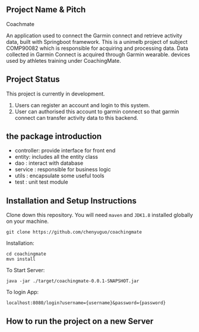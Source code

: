 ## Project Name & Pitch 
Coachmate

An application used to connect the Garmin connect and retrieve activity data, built with Springboot framework.
This is a unimelb project of subject COMP90082 which is responsible for acquiring and processing data.
 Data collected in Garmin Connect is acquired through Garmin wearable. devices used by athletes training under CoachingMate.

## Project Status

This project is currently in development. 
1. Users can register an account and login to this system. 
2. User can authorised this account to garmin connect so that garmin connect can transfer activity data to this backend.

## the package introduction
 
- controller: provide interface for front end
- entity: includes all the entity class
- dao : interact with database
- service : responsible for business logic
- utils : encapsulate some useful tools
- test : unit test module

## Installation and Setup Instructions

Clone down this repository. You will need `maven` and `JDK1.8` installed globally on your machine.  

`git clone https://github.com/chenyuguo/coachingmate`

Installation:

`cd coachingmate` <br>
`mvn install`  

To Start Server:

`java -jar ./target/coachingmate-0.0.1-SNAPSHOT.jar`  

To login App:

`localhost:8080/login?username={username}&password={password}`  
## How to run the project on a new Server



